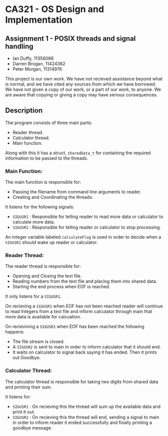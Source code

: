 CA321 - OS Design and Implementation
================================================================================

Assignment 1 - POSIX threads and signal handling
--------------------------------------------------------------------------------

 - Ian Duffy, 11356066
 - Darren Brogan, 11424362
 - Peter Morgan, 11314976

This project is our own work. We have not recieved assistance beyond what is
normal, and we have cited any sources from which we have borrowed. We have
not given a copy of our work, or a part of our work, to anyone. We are aware
that copying or giving a copy may have serious consequences.

Description
--------------------------------------------------------------------------------

The program consists of three main parts:

 - Reader thread.
 - Calculator thread.
 - Main function.

Along with this it has a struct, `sharedData_t` for containing the required
information to be passed to the threads.

### Main Function:

The main function is responsible for:

 - Passing the filename from command line arguments to reader.
 - Creating and Coordinating the threads.

It listens for the following signals:

 - `SIGUSR1` : Responsible for telling reader to read more data or calculator
	       to calculate more data.
 - `SIGUSR2` : Responsible for telling reader or calculator to stop processing.

An integer variable labeled `calculateFlag` is used in order to decide when a
`SIGUSR1` should wake up reader or calculator.

### Reader Thread:

The reader thread is responsible for:

 - Opening and Closing the text file.
 - Reading numbers from the text file and placing them into shared data.
 - Starting the end process when EOF is reached.

It only listens for a `SIGUSR1`.

On recieving a `SIGUSR1` when EOF has not been reached reader will continue
to read Integers from a text file and inform calculator through main that more
data is available for calcuation.

On recieviving a `SIGUSR1` when EOF has been reached the following happens:

 - The file stream is closed.
 - A `SIGUSR2` is sent to main in order to inform calculator that it should end.
 - It waits on calculator to signal back saying it has ended. Then it prints out
   Goodbye.

### Calculator Thread:

The calculator thread is responsible for taking two digits from shared data and
printing their sum.

It listens for:

 - `SIGUSR1` : On recieving this the thread will sum up the available data and
               print it out.
 - `SIGUSR2` : On recieving this the thread will end, sending a signal to main
               in order to inform reader it ended successfully and finally
               printing a goodbye message.
